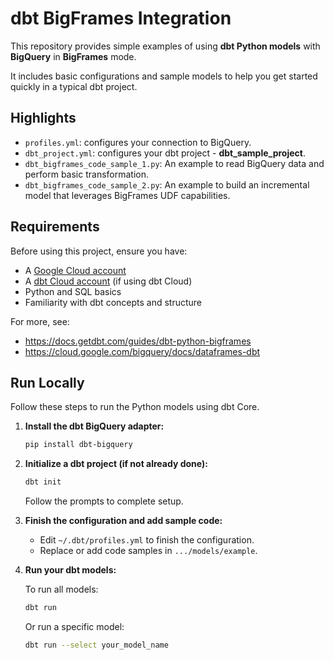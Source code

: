 # dbt BigFrames Integration

This repository provides simple examples of using **dbt Python models** with **BigQuery** in **BigFrames** mode.

It includes basic configurations and sample models to help you get started quickly in a typical dbt project.

## Highlights

- `profiles.yml`: configures your connection to BigQuery.
- `dbt_project.yml`: configures your dbt project - **dbt_sample_project**.
- `dbt_bigframes_code_sample_1.py`: An example to read BigQuery data and perform basic transformation.
- `dbt_bigframes_code_sample_2.py`: An example to build an incremental model that leverages BigFrames UDF capabilities.

## Requirements

Before using this project, ensure you have:

- A [Google Cloud account](https://cloud.google.com/free?hl=en)
- A [dbt Cloud account](https://www.getdbt.com/signup) (if using dbt Cloud)
- Python and SQL basics
- Familiarity with dbt concepts and structure

For more, see:
- https://docs.getdbt.com/guides/dbt-python-bigframes
- https://cloud.google.com/bigquery/docs/dataframes-dbt

## Run Locally

Follow these steps to run the Python models using dbt Core.

1. **Install the dbt BigQuery adapter:**

    ```bash
    pip install dbt-bigquery
    ```

2. **Initialize a dbt project (if not already done):**

    ```bash
    dbt init
    ```

    Follow the prompts to complete setup.

3. **Finish the configuration and add sample code:**

    - Edit `~/.dbt/profiles.yml` to finish the configuration.
    - Replace or add code samples in `.../models/example`.

4. **Run your dbt models:**

    To run all models:

    ```bash
    dbt run
    ```

    Or run a specific model:

    ```bash
    dbt run --select your_model_name
    ```
